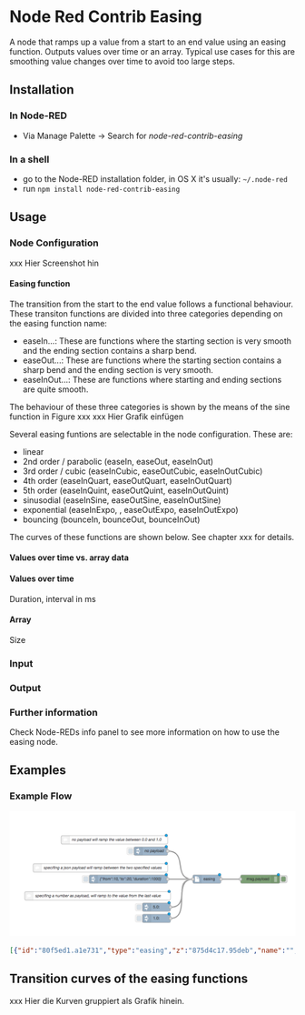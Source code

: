 # Node Red Contrib Easing

A node that ramps up a value from a start to an end value using an easing function. Outputs values over time or an array.
Typical use cases for this are smoothing value changes over time to avoid too large steps.

## Installation

### In Node-RED
* Via Manage Palette -> Search for *node-red-contrib-easing*

### In a shell
* go to the Node-RED installation folder, in OS X it's usually: `~/.node-red`
* run `npm install node-red-contrib-easing`

## Usage


### Node Configuration
xxx Hier Screenshot hin

#### Easing function
The transition from the start to the end value follows a functional behaviour. These transiton functions are divided into three categories depending on the easing function name:
* easeIn...: These are functions where the starting section is very smooth and the ending section contains a sharp bend.
* easeOut...: These are functions where the starting section contains a sharp bend and the ending section is very smooth.
* easeInOut...: These are functions where starting and ending sections are quite smooth.

The behaviour of these three categories is shown by the means of the sine function in Figure xxx
xxx Hier Grafik einfügen

Several easing funtions are selectable in the node configuration. These are:
* linear
* 2nd order / parabolic (easeIn, easeOut, easeInOut)
* 3rd order / cubic (easeInCubic, easeOutCubic, easeInOutCubic)
* 4th order (easeInQuart, easeOutQuart, easeInOutQuart)
* 5th order (easeInQuint, easeOutQuint, easeInOutQuint)
* sinusodial (easeInSine, easeOutSine, easeInOutSine)
* exponential (easeInExpo, , easeOutExpo, easeInOutExpo)
* bouncing (bounceIn, bounceOut, bounceInOut)

The curves of these functions are shown below. See chapter xxx for details.


#### Values over time vs. array data


#### Values over time
Duration, interval in ms

#### Array
Size



### Input


### Output


### Further information
Check Node-REDs info panel to see more information on how to use the easing node.


## Examples


### Example Flow

![](assets/flow.png)


```json
[{"id":"80f5ed1.a1e731","type":"easing","z":"875d4c17.95deb","name":"","easingType":"linear","duration":1000,"interval":50,"x":770,"y":340,"wires":[["4efd24e4.f8e30c"]]},{"id":"455d1386.fddebc","type":"inject","z":"875d4c17.95deb","name":"no payload","topic":"","payload":"","payloadType":"str","repeat":"","crontab":"","once":false,"onceDelay":0.1,"x":570,"y":240,"wires":[["80f5ed1.a1e731"]]},{"id":"3aa76239.fa47ee","type":"inject","z":"875d4c17.95deb","name":"{\"from\":10,\"to\":20,\"duration\":1000}","topic":"","payload":"{\"from\":10,\"to\":20,\"duration\":1000}","payloadType":"json","repeat":"","crontab":"","once":false,"onceDelay":0.1,"x":490,"y":340,"wires":[["80f5ed1.a1e731"]]},{"id":"a510aa50.7efea8","type":"inject","z":"875d4c17.95deb","name":"","topic":"5.0","payload":"","payloadType":"num","repeat":"","crontab":"","once":false,"onceDelay":0.1,"x":590,"y":440,"wires":[["80f5ed1.a1e731"]]},{"id":"ff180091.9f123","type":"inject","z":"875d4c17.95deb","name":"","topic":"1.0","payload":"","payloadType":"num","repeat":"","crontab":"","once":false,"onceDelay":0.1,"x":590,"y":480,"wires":[["80f5ed1.a1e731"]]},{"id":"5e89b174.fc32f","type":"comment","z":"875d4c17.95deb","name":"no payload will ramp the value between 0.0 and 1.0","info":"","x":440,"y":200,"wires":[]},{"id":"681e5b0e.fcf714","type":"comment","z":"875d4c17.95deb","name":"specifing a json payload will ramp between the two specified values","info":"","x":390,"y":300,"wires":[]},{"id":"20d90e2a.b623a2","type":"comment","z":"875d4c17.95deb","name":"specifing a number as payload, will ramp to the value from the last value","info":"","x":380,"y":400,"wires":[]},{"id":"4efd24e4.f8e30c","type":"debug","z":"875d4c17.95deb","name":"","active":true,"tosidebar":true,"console":false,"tostatus":false,"complete":"false","x":960,"y":340,"wires":[]}]
```  

## Transition curves of the easing functions

xxx Hier die Kurven gruppiert als Grafik hinein.


